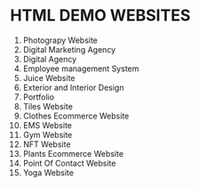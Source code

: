 # HTML DEMO WEBSITES

1. Photograpy Website
2. Digital Marketing Agency
3. Digital Agency
4. Employee management System
5. Juice Website
6. Exterior and Interior Design
7. Portfolio
8. Tiles Website
9. Clothes Ecommerce Website
10. EMS Website
11. Gym Website
12. NFT Website
13. Plants Ecommerce Website
14. Point Of Contact Website
15. Yoga Website
